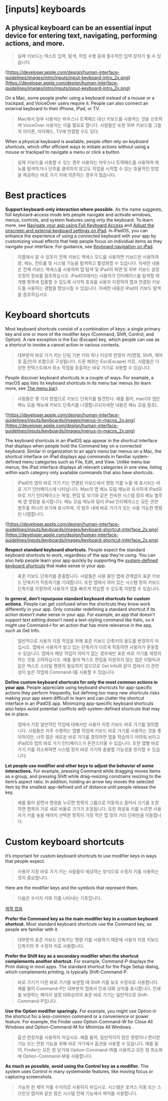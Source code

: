 # **[inputs] keyboards**

## A physical keyboard can be an essential input device for entering text, navigating, performing actions, and more.
> 실제 키보드는 텍스트 입력, 탐색, 작업 수행 등에 필수적인 입력 장치가 될 수 있습니다.
>




![https://developer.apple.com/design/human-interface-guidelines/images/intro/inputs/input-keyboard-intro_2x.png](https://developer.apple.com/design/human-interface-guidelines/images/intro/inputs/input-keyboard-intro_2x.png)

On a Mac, some people prefer using a keyboard instead of a mouse or a trackpad, and VoiceOver users require it. People can also connect an external keyboard to their iPhone, iPad, or TV.
> Mac에서 일부 사용자는 마우스나 트랙패드 대신 키보드를 사용하는 것을 선호하며 VoiceOver 사용자는 이를 필요로 합니다. 사람들은 또한 외부 키보드를 그들의 아이폰, 아이패드, TV에 연결할 수도 있다.
>




When a physical keyboard is available, people often rely on *keyboard shortcuts*, which offer efficient ways to initiate actions without using a mouse or trackpad to navigate a menu or click a button.
> 실제 키보드를 사용할 수 있는 경우 사용자는 마우스나 트랙패드를 사용하여 메뉴를 탐색하거나 단추를 클릭하지 않고도 작업을 시작할 수 있는 효율적인 방법을 제공하는 바로 가기 키에 의존하는 경우가 많습니다.
>




# **Best practices**

**Support keyboard-only interaction where possible.** As the name suggests, full keyboard-access mode lets people navigate and activate windows, menus, controls, and system features using only the keyboard. To learn more, see [Navigate your app using Full Keyboard Access](https://support.apple.com/guide/mac-help/navigate-your-mac-using-full-keyboard-access-mchlc06d1059/mac) and [Adjust the onscreen and external keyboard settings on iPad](https://support.apple.com/guide/ipad/keyboards-ipad424a3e13/ipados). In iPadOS, you can enhance the experience of using a connected keyboard with your app by customizing visual effects that help people focus on individual items as they navigate your interface. For guidance, see [Keyboard navigation on iPad](https://developer.apple.com/design/human-interface-guidelines/inputs/keyboards#keyboard-navigation-on-ipad).
> 이름에서 알 수 있듯이 전체 키보드 액세스 모드를 사용하면 키보드만 사용하여 창, 메뉴, 컨트롤 및 시스템 기능을 탐색하고 활성화할 수 있습니다. 자세한 내용은 전체 키보드 액세스를 사용하여 앱 탐색 및 iPad의 화면 및 외부 키보드 설정 조정의 정보를 참조하십시오. iPadOS에서는 사용자가 인터페이스를 탐색할 때 개별 항목에 집중할 수 있도록 시각적 효과를 사용자 지정하여 앱과 연결된 키보드를 사용하는 경험을 향상시킬 수 있습니다. 자세한 내용은 iPad의 키보드 탐색을 참조하십시오.
>




# **Keyboard shortcuts**

Most keyboard shortcuts consist of a combination of keys: a single primary key and one or more of the modifier keys (Command, Shift, Control, and Option). A rare exception is the Esc (Escape) key, which people can use as a shortcut to invoke a cancel action in various contexts.
> 대부분의 바로 가기 키는 단일 기본 키와 하나 이상의 한정자 키(명령, Shift, 제어 및 옵션)의 조합으로 구성됩니다. 드문 예외는 Esc(Escape) 키로, 사람들은 다양한 컨텍스트에서 취소 작업을 호출하는 바로 가기로 사용할 수 있습니다.
>




People discover keyboard shortcuts in a couple of ways. For example, a macOS app lists its keyboard shortcuts in its menu bar menus (to learn more, see [The menu bar](../components/system-experiences/the-menu-bar)).
> 사람들은 몇 가지 방법으로 키보드 단축키를 발견한다. 예를 들어, macOS 앱은 메뉴 모음 메뉴에 키보드 단축키를 나열합니다(자세한 내용은 메뉴 모음 참조).
>




![https://developer.apple.com/design/human-interface-guidelines/inputs/keyboards/images/menus-in-macos_2x.png](https://developer.apple.com/design/human-interface-guidelines/inputs/keyboards/images/menus-in-macos_2x.png)

The keyboard shortcuts in an iPadOS app appear in the shortcut interface that displays when people hold the Command key on a connected keyboard. Similar in organization to an app’s menu bar menus on a Mac, the shortcut interface on iPad displays app commands in familiar system-defined menu categories such as File, Edit, and View. Unlike menu bar menus, the iPad interface displays all relevant categories in one view, listing within each category only available commands that also have shortcuts.
> iPadOS 앱의 바로 가기 키는 연결된 키보드에서 명령 키를 누를 때 표시되는 바로 가기 인터페이스에 나타납니다. Mac의 앱 메뉴 모음 메뉴와 유사하게 iPad의 바로 가기 인터페이스는 파일, 편집 및 보기와 같은 친숙한 시스템 정의 메뉴 범주에 앱 명령을 표시합니다. 메뉴 모음 메뉴와 달리 iPad 인터페이스는 모든 관련 범주를 하나의 보기에 표시하며, 각 범주 내에 바로 가기가 있는 사용 가능한 명령만 나열합니다.
>




![https://developer.apple.com/design/human-interface-guidelines/inputs/keyboards/images/keyboard-shortcut-interface_2x.png](https://developer.apple.com/design/human-interface-guidelines/inputs/keyboards/images/keyboard-shortcut-interface_2x.png)

**Respect standard keyboard shortcuts.** People expect the standard keyboard shortcuts to work, regardless of the app they’re using. You can also help people learn your app quickly by supporting the [system-defined keyboard shortcuts](https://developer.apple.com/design/human-interface-guidelines/inputs/keyboards#reserved-keyboard-shortcuts) that make sense in your app.
> 표준 키보드 단축키를 존중합니다. 사람들은 사용 중인 앱에 관계없이 표준 키보드 단축키가 작동하기를 기대합니다. 또한 앱에서 의미 있는 시스템 정의 키보드 단축키를 지원하여 사용자가 앱을 빠르게 학습할 수 있도록 지원할 수 있습니다.
>




**In general, don’t repurpose standard keyboard shortcuts for custom actions.** People can get confused when the shortcuts they know work differently in your app. Only consider redefining a standard shortcut if its action doesn’t make sense in your app. For example, an app that doesn’t support text editing doesn’t need a text-styling command like Italic, so it might use Command–I for an action that has more relevance in the app, such as Get Info.
> 일반적으로 사용자 지정 작업을 위해 표준 키보드 단축키의 용도를 변경하지 마십시오. 앱에서 사용자가 알고 있는 단축키가 다르게 작동하면 사용자가 혼동할 수 있습니다. 앱에서 해당 작업이 의미가 없는 경우에만 표준 바로 가기를 재정의하는 것을 고려하십시오. 예를 들어 텍스트 편집을 지원하지 않는 앱은 이탈릭과 같은 텍스트 스타일 명령이 필요하지 않으므로 Get Info와 같이 앱에서 더 관련성이 높은 작업에 Command-I를 사용할 수 있습니다.
>




**Define custom keyboard shortcuts for only the most common actions in your app.** People appreciate using keyboard shortcuts for app-specific actions they perform frequently, but defining too many new shortcuts risks making your app seem difficult to learn and can clutter the shortcut interface in an iPadOS app. Minimizing app-specific keyboard shortcuts also helps avoid potential conflicts with system-defined shortcuts that may be in place.
> 앱에서 가장 일반적인 작업에 대해서만 사용자 지정 키보드 바로 가기를 정의합니다. 사람들은 자주 수행하는 앱별 작업에 키보드 바로 가기를 사용하는 것을 좋아하지만, 너무 많은 새로운 바로 가기를 정의하면 앱을 학습하기 어려워 보이고 iPadOS 앱의 바로 가기 인터페이스가 혼란스러울 수 있습니다. 또한 앱별 바로 가기 키를 최소화하면 시스템 정의 바로 가기와 충돌할 가능성을 방지할 수 있습니다.
>




**Let people use modifier and other keys to adjust the behavior of some interactions.** For example, pressing Command while dragging moves items as a group, and pressing Shift while drag-resizing constrains resizing to the item’s aspect ratio. In addition, holding an arrow key moves the selected item by the smallest app-defined unit of distance until people release the key.
> 예를 들어 끌면서 명령을 누르면 항목이 그룹으로 이동하고 끌어서 크기를 조정하면 항목의 가로 세로 비율로 크기가 조정됩니다. 또한 화살표 키를 누르면 사용자가 키를 놓을 때까지 선택한 항목이 가장 작은 앱 정의 거리 단위만큼 이동합니다.
>




# **Custom keyboard shortcuts**

It’s important for custom keyboard shortcuts to use modifier keys in ways that people expect.
> 사용자 지정 바로 가기 키는 사람들이 예상하는 방식으로 수정자 키를 사용하는 것이 중요합니다.
>




Here are the modifier keys and the symbols that represent them.
> 다음은 수식자 키와 이를 나타내는 기호입니다.
>




[제목 없음](https://www.notion.so/f4f77f527d9e44ae9000234f5b840435)

**Prefer the Command key as the main modifier key in a custom keyboard shortcut.** Most standard keyboard shortcuts use the Command key, so people are familiar with it.
> 대부분의 표준 키보드 단축키는 명령 키를 사용하기 때문에 사용자 지정 키보드 단축키의 주 수정자 키로 사용합니다.
>




**Prefer the Shift key as a secondary modifier when the shortcut complements another shortcut.** For example, Command-P displays the Print dialog in most apps. The standard shortcut for the Page Setup dialog, which complements printing, is typically Shift-Command-P.
> 바로 가기가 다른 바로 가기를 보완할 때 Shift 키를 보조 수정자로 사용합니다. 예를 들어 Command-P는 대부분의 앱에서 인쇄 대화 상자를 표시합니다. 인쇄를 보완하는 페이지 설정 대화상자의 표준 바로 가기는 일반적으로 Shift-Command-P입니다.
>




**Use the Option modifier sparingly.** For example, you might use Option in the shortcut for a less-common command or a convenience or power feature. For example, the Finder uses Option-Command-W for Close All Windows and Option-Command-M for Minimize All Windows.
> 옵션 한정자를 사용하지 마십시오. 예를 들어, 일반적이지 않은 명령이나 편리한 기능 또는 전원 기능을 위해 바로 가기에서 옵션을 사용할 수 있습니다. 예를 들어, Finder는 모든 창 닫기에 Option-Command-W를 사용하고 모든 창 최소화에 Option-Command-M을 사용합니다.
>




**As much as possible, avoid using the Control key as a modifier.** The system uses Control in many systemwide features, like moving focus or capturing screenshots.
> 가능한 한 제어 키를 수식어로 사용하지 마십시오. 시스템은 포커스 이동 또는 스크린샷 캡처와 같은 많은 시스템 전체 기능에서 제어를 사용합니다.
>




